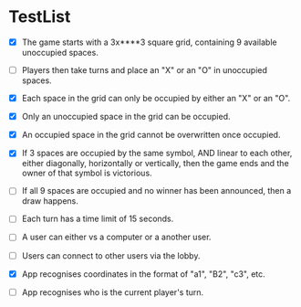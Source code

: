 # TestList

- [x] The game starts with a 3x****3 square grid, containing 9 available unoccupied spaces.
- [ ] Players then take turns and place an "X" or an "O" in unoccupied spaces.
- [x] Each space in the grid can only be occupied by either an "X" or an "O".
- [x] Only an unoccupied space in the grid can be occupied.
- [x] An occupied space in the grid cannot be overwritten once occupied.
- [x] If 3 spaces are occupied by the same symbol, AND linear to each other, either diagonally, horizontally or vertically, then the game ends and the owner of that symbol is victorious.
- [ ] If all 9 spaces are occupied and no winner has been announced, then a draw happens.
- [ ] Each turn has a time limit of 15 seconds.
- [ ] A user can either vs a computer or a another user.
- [ ] Users can connect to other users via the lobby.

- [x] App recognises coordinates in the format of "a1", "B2", "c3", etc.
- [ ] App recognises who is the current player's turn.